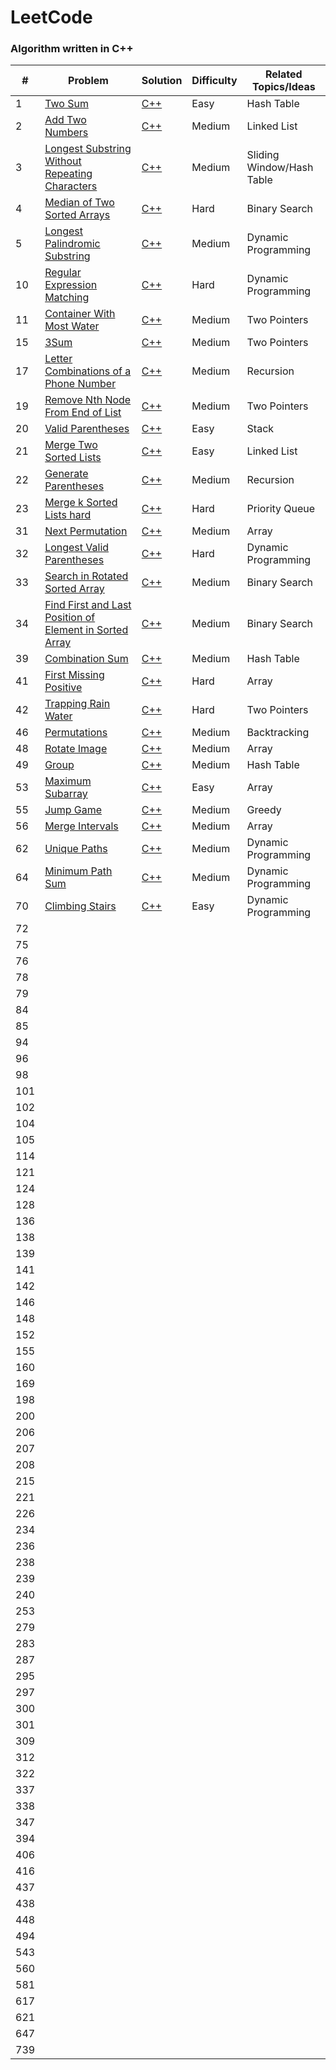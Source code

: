# LeetCode

### Algorithm written in C++ 

| # | Problem | Solution | Difficulty | Related Topics/Ideas |
|---| ------- | -------- | ---------- | -------------- |
|1|[Two Sum][p1]                                                   |[C++][p1sol]     |Easy         |Hash Table
|2|[Add Two Numbers][p2]                                           |[C++][p2sol]     |Medium       |Linked List
|3|[Longest Substring Without Repeating Characters][p3]            |[C++][p3sol]     |Medium       |Sliding Window/Hash Table
|4|[Median of Two Sorted Arrays][p4]                               |[C++][p4sol]     |Hard         |Binary Search
|5|[Longest Palindromic Substring][p5]                             |[C++][p5sol]     |Medium       |Dynamic Programming
|10|[Regular Expression Matching][p10]                             |[C++][p10sol]    |Hard         |Dynamic Programming
|11|[Container With Most Water][p11]                               |[C++][p11sol]    |Medium       |Two Pointers
|15|[3Sum][p15]                                                    |[C++][p15sol]    |Medium       |Two Pointers
|17|[Letter Combinations of a Phone Number][p17]                   |[C++][p17sol]    |Medium       |Recursion
|19|[Remove Nth Node From End of List][p19]                        |[C++][p19sol]    |Medium       |Two Pointers
|20|[Valid Parentheses][p20]                                       |[C++][p20sol]    |Easy         |Stack
|21|[Merge Two Sorted Lists][p21]                                  |[C++][p21sol]    |Easy         |Linked List
|22|[Generate Parentheses][p22]                                    |[C++][p22sol]    |Medium       |Recursion
|23|[Merge k Sorted Lists hard][p23]                               |[C++][p23sol]    |Hard         |Priority Queue
|31|[Next Permutation][p31]                                        |[C++][p31sol]    |Medium       |Array
|32|[Longest Valid Parentheses][p32]                               |[C++][p32sol]    |Hard         |Dynamic Programming
|33|[Search in Rotated Sorted Array][p33]                          |[C++][p33sol]    |Medium       |Binary Search
|34|[Find First and Last Position of Element in Sorted Array][p34] |[C++][p34sol]    |Medium       |Binary Search
|39|[Combination Sum][p39]                                         |[C++][p39sol]    |Medium       |Hash Table
|41|[First Missing Positive][p41]                                  |[C++][p41sol]    |Hard         |Array   
|42|[Trapping Rain Water][p42]                                     |[C++][p42sol]    |Hard         |Two Pointers
|46|[Permutations][p46]                                            |[C++][p46sol]    |Medium       |Backtracking
|48|[Rotate Image][p48]                                            |[C++][p48sol]    |Medium       |Array
|49|[Group][p49]                                                   |[C++][p49sol]    |Medium       |Hash Table
|53|[Maximum Subarray][p53]                                        |[C++][p53sol]    |Easy         |Array
|55|[Jump Game][p55]                                               |[C++][p55sol]    |Medium       |Greedy
|56|[Merge Intervals][p56]                                         |[C++][p56sol]    |Medium       |Array
|62|[Unique Paths][p62]                                            |[C++][p62sol]    |Medium       |Dynamic Programming
|64|[Minimum Path Sum][p64]                                        |[C++][p64sol]    |Medium       |Dynamic Programming
|70|[Climbing Stairs][p70]                                         |[C++][p70sol]    |Easy         |Dynamic Programming
|72|                          |    |         |
|75|                          |    |         |
|76|                          |    |         |
|78|                          |    |         |
|79|                          |    |         |
|84|                          |    |         |
|85|                          |    |         |
|94|                          |    |         |
|96|                          |    |         |
|98|                          |    |         |
|101|                          |    |         |
|102|                          |    |         |
|104|                          |    |         |
|105|                          |    |         |
|114|                          |    |         |
|121|                          |    |         |
|124|                          |    |         |
|128|                          |    |         |
|136|                          |    |         |
|138|                          |    |         |
|139|                          |    |         |
|141|                          |    |         |
|142|                          |    |         |
|146|                          |    |         |
|148|                          |    |         |
|152|                          |    |         |
|155|                          |    |         |
|160|                          |    |         |
|169|                          |    |         |
|198|                          |    |         |
|200|                          |    |         |
|206|                          |    |         |
|207|                          |    |         |
|208|                          |    |         |
|215|                          |    |         |
|221|                          |    |         |
|226|                          |    |         |
|234|                          |    |         |
|236|                          |    |         |
|238|                          |    |         |
|239|                          |    |         |
|240|                          |    |         |
|253|                          |    |         |
|279|                          |    |         |
|283|                          |    |         |
|287|                          |    |         |
|295|                          |    |         |
|297|                          |    |         |
|300|                          |    |         |
|301|                          |    |         |
|309|                          |    |         |
|312|                          |    |         |
|322|                          |    |         |
|337|                          |    |         |
|338|                          |    |         |
|347|                          |    |         |
|394|                          |    |         |
|406|                          |    |         |
|416|                          |    |         |
|437|                          |    |         |
|438|                          |    |         |
|448|                          |    |         |
|494|                          |    |         |
|543|                          |    |         |
|560|                          |    |         |
|581|                          |    |         |
|617|                          |    |         |
|621|                          |    |         |
|647|                          |    |         |
|739|                          |    |         |


[p1]: https://leetcode.com/problems/two-sum/
[p1sol]: ./Top%20100%20Liked%20Questions/1.%20Two%20Sum.md
[p2]: https://leetcode.com/problems/add-two-numbers/
[p2sol]: ./Top%20100%20Liked%20Questions/2.%20Add%20Two%20Numbers.md
[p3]: https://leetcode.com/problems/longest-substring-without-repeating-characters/
[p3sol]: ./Top%20100%20Liked%20Questions/3.%20Longest%20Substring%20Without%20Repeating%20Characters.md
[p4]: https://leetcode.com/problems/median-of-two-sorted-arrays/
[p4sol]: ./Top%20100%20Liked%20Questions/4.%20Median%20of%20Two%20Sorted%20Arrays.md
[p5]: https://leetcode.com/problems/longest-palindromic-substring/
[p5sol]: ./Top%20100%20Liked%20Questions/5.%20Longest%20Palindromic%20Substring.md
[p10]: https://leetcode.com/problems/regular-expression-matching/
[p10sol]: ./Top%20100%20Liked%20Questions/10.%20Regular%20Expression%20Matching.md
[p11]: https://leetcode.com/problems/container-with-most-water/
[p11sol]: ./Top%20100%20Liked%20Questions/11.%20Container%20With%20Most%20Water.md
[p15]: https://leetcode.com/problems/3sum/
[p15sol]: ./Top%20100%20Liked%20Questions/15.%203Sum.md
[p17]: https://leetcode.com/problems/letter-combinations-of-a-phone-number/
[p17sol]: ./Top%20100%20Liked%20Questions/17.%20Letter%20Combinations%20of%20a%20Phone%20Number.md
[p19]: https://leetcode.com/problems/remove-nth-node-from-end-of-list/
[p19sol]: ./Top%20100%20Liked%20Questions/19.%20Remove%20Nth%20Node%20From%20End%20of%20List.md
[p20]: https://leetcode.com/problems/valid-parentheses/
[p20sol]: ./Top%20100%20Liked%20Questions/20.%20Valid%20Parentheses.md
[p21]: https://leetcode.com/problems/merge-two-sorted-lists/
[p21sol]: ./Top%20100%20Liked%20Questions/21.%20Merge%20Two%20Sorted%20Lists.md
[p22]: https://leetcode.com/problems/generate-parentheses/
[p22sol]: ./Top%20100%20Liked%20Questions/22.%20Generate%20Parentheses.md
[p23]: https://leetcode.com/problems/merge-k-sorted-lists/
[p23sol]: ./Top%20100%20Liked%20Questions/23.%20Merge%20k%20Sorted%20Lists.md
[p31]: https://leetcode.com/problems/next-permutation/
[p31sol]: ./Top%20100%20Liked%20Questions/31.%20Next%20Permutation.md
[p32]: https://leetcode.com/problems/longest-valid-parentheses/
[p32sol]: ./Top%20100%20Liked%20Questions/32.%20Longest%20Valid%20Parentheses.md
[p33]: https://leetcode.com/problems/search-in-rotated-sorted-array/
[p33sol]: ./Top%20100%20Liked%20Questions/33.%20Search%20in%20Rotated%20Sorted%20Array.md
[p34]: https://leetcode.com/problems/find-first-and-last-position-of-element-in-sorted-array/
[p34sol]: ./Top%20100%20Liked%20Questions/34.%20Find%20First%20and%20Last%20Position%20of%20Element%20in%20Sorted%20Array.md
[p39]: https://leetcode.com/problems/combination-sum/
[p39sol]: ./Top%20100%20Liked%20Questions/39.%20Combination%20Sum.md
[p41]: https://leetcode.com/problems/first-missing-positive/
[p41sol]: ./Top%20100%20Liked%20Questions/41.%20First%20Missing%20Positive.md
[p42]: https://leetcode.com/problems/trapping-rain-water/
[p42sol]: ./Top%20100%20Liked%20Questions/42.%20Trapping%20Rain%20Water.md
[p46]: https://leetcode.com/problems/permutations/
[p46sol]: ./Top%20100%20Liked%20Questions/46.%20Permutations.md
[p48]: https://leetcode.com/problems/rotate-image/
[p48sol]: ./Top%20100%20Liked%20Questions/48.%20Rotate%20Image.md
[p49]: https://leetcode.com/problems/group-anagrams/
[p49sol]: ./Top%20100%20Liked%20Questions/49.%20Group%20Anagrams.md
[p53]: https://leetcode.com/problems/maximum-subarray
[p53sol]: ./Top%20100%20Liked%20Questions/53.%20Maximum%20Subarray.md
[p55]: https://leetcode.com/problems/jump-game/
[p55sol]: ./Top%20100%20Liked%20Questions/55.%20Jump%20Game.md
[p56]: https://leetcode.com/problems/merge-intervals/
[p56sol]: ./Top%20100%20Liked%20Questions/56.%20Merge%20Intervals.md
[p62]: https://leetcode.com/problems/unique-paths/
[p62sol]: ./Top%20100%20Liked%20Questions/62.%20Unique%20Paths.md
[p64]: https://leetcode.com/problems/minimum-path-sum/
[p64sol]: ./Top%20100%20Liked%20Questions/64.%20Minimum%20Path%20Sum.md
[p70]: https://leetcode.com/problems/climbing-stairs/
[p70sol]: ./Top%20100%20Liked%20Questions/70.%20Climbing%20Stairs.md


